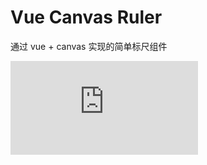 # Vue Canvas Ruler

通过 vue + canvas 实现的简单标尺组件

![demo](https://github.com/HobartCai/vue-canvas-ruler/blob/main/README.md)